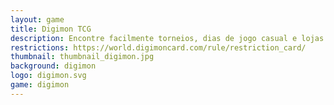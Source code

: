 ```yaml
---
layout: game
title: Digimon TCG
description: Encontre facilmente torneios, dias de jogo casual e lojas que apoiam o Digimon Card Game em São José do Rio Preto e região
restrictions: https://world.digimoncard.com/rule/restriction_card/
thumbnail: thumbnail_digimon.jpg
background: digimon
logo: digimon.svg
game: digimon
---
```

